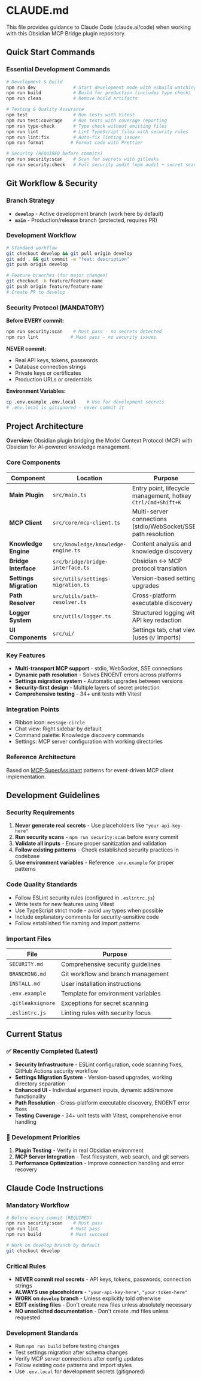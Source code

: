 # CLAUDE.md

This file provides guidance to Claude Code (claude.ai/code) when working with this Obsidian MCP Bridge plugin repository.

## Quick Start Commands

### Essential Development Commands

```bash
# Development & Build
npm run dev              # Start development mode with esbuild watching
npm run build            # Build for production (includes type check)
npm run clean            # Remove build artifacts

# Testing & Quality Assurance  
npm test                 # Run tests with Vitest
npm run test:coverage    # Run tests with coverage reporting
npm run type-check       # Type check without emitting files
npm run lint             # Lint TypeScript files with security rules
npm run lint:fix         # Auto-fix linting issues
npm run format          # Format code with Prettier

# Security (REQUIRED before commits)
npm run security:scan    # Scan for secrets with gitleaks
npm run security:check   # Full security audit (npm audit + secret scan)
```

## Git Workflow & Security

### Branch Strategy
- **`develop`** - Active development branch (work here by default)
- **`main`** - Production/release branch (protected, requires PR)

### Development Workflow
```bash
# Standard workflow
git checkout develop && git pull origin develop
git add . && git commit -m "feat: description"
git push origin develop

# Feature branches (for major changes)
git checkout -b feature/feature-name
git push origin feature/feature-name
# Create PR to develop
```

### Security Protocol (MANDATORY)

**Before EVERY commit:**
```bash
npm run security:scan    # Must pass - no secrets detected
npm run lint            # Must pass - no security issues
```

**NEVER commit:**
- Real API keys, tokens, passwords
- Database connection strings
- Private keys or certificates  
- Production URLs or credentials

**Environment Variables:**
```bash
cp .env.example .env.local    # Use for development secrets
# .env.local is gitignored - never commit it
```

## Project Architecture

**Overview:** Obsidian plugin bridging the Model Context Protocol (MCP) with Obsidian for AI-powered knowledge management.

### Core Components

| Component | Location | Purpose |
|-----------|----------|---------|
| **Main Plugin** | `src/main.ts` | Entry point, lifecycle management, hotkey `Ctrl/Cmd+Shift+K` |
| **MCP Client** | `src/core/mcp-client.ts` | Multi-server connections (stdio/WebSocket/SSE), path resolution |
| **Knowledge Engine** | `src/knowledge/knowledge-engine.ts` | Content analysis and knowledge discovery |
| **Bridge Interface** | `src/bridge/bridge-interface.ts` | Obsidian ↔ MCP protocol translation |
| **Settings Migration** | `src/utils/settings-migration.ts` | Version-based settings upgrades |
| **Path Resolver** | `src/utils/path-resolver.ts` | Cross-platform executable discovery |
| **Logger System** | `src/utils/logger.ts` | Structured logging with API key redaction |
| **UI Components** | `src/ui/` | Settings tab, chat view (uses `@/` imports) |

### Key Features
- **Multi-transport MCP support** - stdio, WebSocket, SSE connections
- **Dynamic path resolution** - Solves ENOENT errors across platforms  
- **Settings migration system** - Automatic upgrades between versions
- **Security-first design** - Multiple layers of secret protection
- **Comprehensive testing** - 34+ unit tests with Vitest

### Integration Points
- Ribbon icon: `message-circle`
- Chat view: Right sidebar by default
- Command palette: Knowledge discovery commands
- Settings: MCP server configuration with working directories

### Reference Architecture
Based on [MCP-SuperAssistant](https://github.com/srbhptl39/MCP-SuperAssistant) patterns for event-driven MCP client implementation.

## Development Guidelines

### Security Requirements
1. **Never generate real secrets** - Use placeholders like `"your-api-key-here"`
2. **Run security scans** - `npm run security:scan` before every commit
3. **Validate all inputs** - Ensure proper sanitization and validation
4. **Follow existing patterns** - Check established security practices in codebase
5. **Use environment variables** - Reference `.env.example` for proper patterns

### Code Quality Standards
- Follow ESLint security rules (configured in `.eslintrc.js`)
- Write tests for new features using Vitest
- Use TypeScript strict mode - avoid `any` types when possible
- Include explanatory comments for security-sensitive code
- Follow established file naming and import patterns

### Important Files
| File | Purpose |
|------|---------|
| `SECURITY.md` | Comprehensive security guidelines |
| `BRANCHING.md` | Git workflow and branch management |
| `INSTALL.md` | User installation instructions |
| `.env.example` | Template for environment variables |
| `.gitleaksignore` | Exceptions for secret scanning |
| `.eslintrc.js` | Linting rules with security focus |

## Current Status

### ✅ Recently Completed (Latest)
- **Security Infrastructure** - ESLint configuration, code scanning fixes, GitHub Actions security workflow
- **Settings Migration System** - Version-based upgrades, working directory separation
- **Enhanced UI** - Individual argument inputs, dynamic add/remove functionality
- **Path Resolution** - Cross-platform executable discovery, ENOENT error fixes
- **Testing Coverage** - 34+ unit tests with Vitest, comprehensive error handling

### 🔄 Development Priorities
1. **Plugin Testing** - Verify in real Obsidian environment
2. **MCP Server Integration** - Test filesystem, web search, and git servers
3. **Performance Optimization** - Improve connection handling and error recovery

## Claude Code Instructions

### Mandatory Workflow
```bash
# Before every commit (REQUIRED)
npm run security:scan    # Must pass
npm run lint            # Must pass  
npm run build           # Must succeed

# Work on develop branch by default
git checkout develop
```

### Critical Rules
- **NEVER commit real secrets** - API keys, tokens, passwords, connection strings
- **ALWAYS use placeholders** - `"your-api-key-here"`, `"your-token-here"`
- **WORK on `develop` branch** - Unless explicitly told otherwise
- **EDIT existing files** - Don't create new files unless absolutely necessary
- **NO unsolicited documentation** - Don't create .md files unless requested

### Development Standards
- Run `npm run build` before testing changes
- Test settings migration after schema changes  
- Verify MCP server connections after config updates
- Follow existing code patterns and import styles
- Use `.env.local` for development secrets (gitignored)
